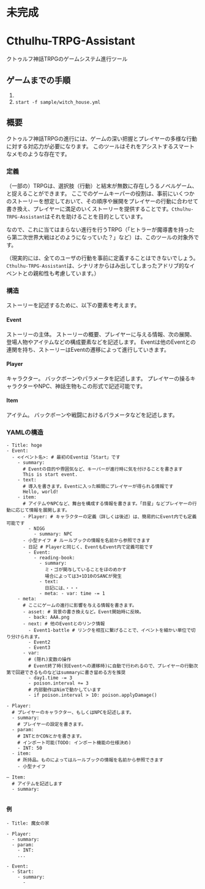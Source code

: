 # 未完成

# Cthulhu-TRPG-Assistant

クトゥルフ神話TRPGのゲームシステム進行ツール

## ゲームまでの手順
1.
1. `start -f sample/witch_house.yml`

## 概要
クトゥルフ神話TRPGの進行には、ゲームの深い把握とプレイヤーの多様な行動に対する対応力が必要になります。
このツールはそれをアシストするスマートなメモのような存在です。

### 定義
（一部の）TRPGは、選択肢（行動）と結末が無数に存在しうるノベルゲーム、と捉えることができます。
ここでのゲームキーパーの役割は、事前にいくつかのストーリーを想定しておいて、その順序や展開をプレイヤーの行動に合わせて書き換え、プレイヤーに満足のいくストーリーを提供することです。`Cthulhu-TRPG-Assistant`はそれを助けることを目的としています。

なので、これに当てはまらない進行を行うTRPG（「ヒトラーが魔導書を持ったら第二次世界大戦はどのようになっていた？」など）は、このツールの対象外です。

（現実的には、全てのユーザの行動を事前に定義することはできないでしょう。
`Cthulhu-TRPG-Assistant`は、シナリオからはみ出してしまったアドリブ的なイベントとの親和性も考慮しています。）

### 構造
ストーリーを記述するために、以下の要素を考えます。

#### Event
ストーリーの主体。
ストーリーの概要、プレイヤーに与える情報、次の展開、登場人物やアイテムなどの構成要素などを記述します。
Eventは他のEventとの連関を持ち、ストーリーはEventの遷移によって進行していきます。

#### Player
キャラクター。
バックボーンやパラメータを記述します。
プレイヤーの操るキャラクターやNPC、神話生物もこの形式で記述可能です。

#### Item
アイテム。
バックボーンや戦闘におけるパラメータなどを記述します。


### YAMLの構造
```
- Title: hoge
- Event:
  - <イベント名>: # 最初のEventは「Start」です
    - summary:
      # Eventの目的や雰囲気など、キーパーが進行時に気を付けることを書きます
      This is start event.
    - text:
      # 導入を書きます。Eventに入った瞬間にプレイヤーが得られる情報です
      Hello, world!
    - item:
      # アイテムやNPCなど、舞台を構成する情報を書きます。「目星」などプレイヤーの行動に応じて情報を展開します。
      - Player: # キャラクターの定義（詳しくは後述）は、簡易的にEvent内でも定義可能です
        - NIGG
          - summary: NPC
      - 小型ナイフ # ルールブックの情報を名前から参照できます
      - 日記 # Playerと同じく、EventもEvent内で定義可能です
        - Event:
          - reading-book:
            - summary:
              ミ・ゴが関与していることをほのめかす
              場合によっては3+1D10のSANCが発生
            - text:
              日記には、・・・
            - meta: - var: time -= 1
    - meta:
      # ここにゲームの進行に影響を与える情報を書きます。
      - asset: # 背景の書き換えなど。Event開始時に反映。
        - back: AAA.png
      - next: # 他のEventとのリンク情報
        - Event1-battle # リンクを相互に繋げることで、イベントを細かい単位で切り分けられます。
        - Event2
        - Event3
      - var:
        # (隠れ)変数の操作
        # Event終了時(別Eventへの遷移時)に自動で行われるので、プレイヤーの行動次第で回避できるものなどはsummaryに書き留める方を推奨
        - day1.time -= 3
        - poison.interval += 3
        # 内部動作はNimで動かしています
        - if poison.interval > 10: poison.applyDamage()

- Player:
  # プレイヤーのキャラクター、もしくはNPCを記述します。
  - summary:
    # プレイヤーの設定を書きます。
  - param:
    # INTとかCONとかを書きます。
    # インポート可能(TODO: インポート機能の仕様決め)
    - INT: 50
  - item:
    # 所持品。ものによってはルールブックの情報を名前から参照できます
    - 小型ナイフ

― Item:
  # アイテムを記述します
  - summary:


```
#### 例
```
- Title: 魔女の家

- Player:
  - summary:
  - param:
    - INT:
    ...

- Event:
  - Start:
    - summary:
      -


```
